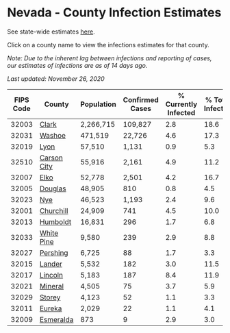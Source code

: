 # Nevada - County Infection Estimates

See state-wide estimates [here](/infections/us-nv).

Click on a county name to view the infections estimates for that county.

*Note: Due to the inherent lag between infections and reporting of cases, our estimates of infections are as of 14 days ago.*

*Last updated: November 26, 2020*

|   FIPS Code |                     County |   Population |   Confirmed Cases |   % Currently Infected |   % Total Infected |
|-------------|----------------------------|--------------|-------------------|------------------------|--------------------|
|       32003 |             [Clark](clark) |    2,266,715 |           109,827 |                    2.8 |               18.6 |
|       32031 |           [Washoe](washoe) |      471,519 |            22,726 |                    4.6 |               17.3 |
|       32019 |               [Lyon](lyon) |       57,510 |             1,131 |                    0.9 |                5.3 |
|       32510 | [Carson City](carson-city) |       55,916 |             2,161 |                    4.9 |               11.2 |
|       32007 |               [Elko](elko) |       52,778 |             2,501 |                    4.2 |               16.7 |
|       32005 |         [Douglas](douglas) |       48,905 |               810 |                    0.8 |                4.5 |
|       32023 |                 [Nye](nye) |       46,523 |             1,193 |                    2.4 |                9.6 |
|       32001 |     [Churchill](churchill) |       24,909 |               741 |                    4.5 |               10.0 |
|       32013 |       [Humboldt](humboldt) |       16,831 |               296 |                    1.7 |                6.8 |
|       32033 |   [White Pine](white-pine) |        9,580 |               239 |                    2.9 |                8.8 |
|       32027 |       [Pershing](pershing) |        6,725 |                88 |                    1.7 |                3.3 |
|       32015 |           [Lander](lander) |        5,532 |               182 |                    3.0 |               11.5 |
|       32017 |         [Lincoln](lincoln) |        5,183 |               187 |                    8.4 |               11.9 |
|       32021 |         [Mineral](mineral) |        4,505 |                75 |                    3.7 |                5.9 |
|       32029 |           [Storey](storey) |        4,123 |                52 |                    1.1 |                3.3 |
|       32011 |           [Eureka](eureka) |        2,029 |                22 |                    1.1 |                4.1 |
|       32009 |     [Esmeralda](esmeralda) |          873 |                 9 |                    2.9 |                3.0 |